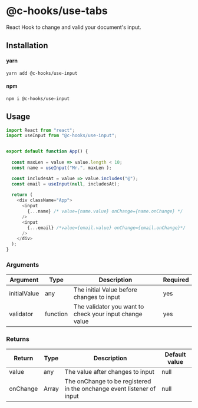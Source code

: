 # @c-hooks/use-tabs

React Hook to change and valid your document's input.

## Installation

#### yarn

`yarn add @c-hooks/use-input`

#### npm

`npm i @c-hooks/use-input`

## Usage

```js
import React from "react";
import useInput from "@c-hooks/use-input";


export default function App() {
  
  const maxLen = value => value.length < 10;
  const name = useInput("Mr.", maxLen );

  const includesAt = value => value.includes("@");
  const email = useInput(null, includesAt);
  
  return (
    <div className="App">
      <input 
        {...name} /* value={name.value} onChange={name.onChange} */ 
      />
      <input 
        {...email} /*value={email.value} onChange={email.onChange}*/ 
      /> 
    </div>
  );
}
```

### Arguments

| Argument | Type   | Description                                | Required |
| -------- | ------ | ------------------------------------------ | -------- |
| initialValue | any | The initial Value before changes to input | yes      |
| validator | function | The validator you want to check your input change value | yes      |

### Returns

| Return | Type   | Description                                | Default value |
| -------- | ------ | ------------------------------------------ | -------- |
| value | any | The value after changes to input | null      |
| onChange | Array | The onChange to be registered in the onchange event listener of input | null      |